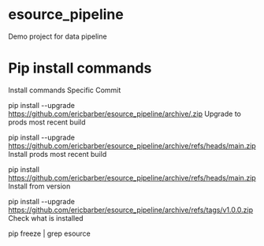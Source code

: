 # esource_pipeline
Demo project for data pipeline


# Pip install commands
Install commands
Specific Commit

pip install --upgrade https://github.com/ericbarber/esource_pipeline/archive/.zip
Upgrade to prods most recent build

pip install --upgrade https://github.com/ericbarber/esource_pipeline/archive/refs/heads/main.zip
Install prods most recent build

pip install https://github.com/ericbarber/esource_pipeline/archive/refs/heads/main.zip
Install from version

pip install --upgrade https://github.com/ericbarber/esource_pipeline/archive/refs/tags/v1.0.0.zip
Check what is installed

pip freeze | grep esource
